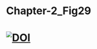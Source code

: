 # Chapter-2_Fig29
# [![DOI](https://zenodo.org/badge/DOI/10.5281/zenodo.6356461.svg)](https://doi.org/10.5281/zenodo.6356461)

